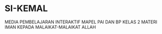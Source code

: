 # SI-KEMAL
MEDIA PEMBELAJARAN INTERAKTIF MAPEL PAI DAN BP KELAS 2 MATERI  IMAN KEPADA MALAIKAT-MALAIKAT ALLAH
